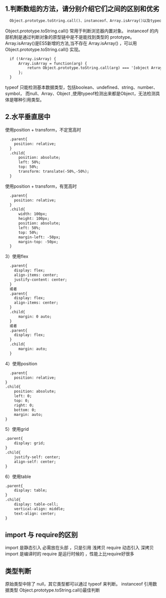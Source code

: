 <!--
 * @Author: your name
 * @Date: 2021-03-16 09:49:25
 * @LastEditTime: 2021-04-22 11:23:52
 * @LastEditors: Please set LastEditors
 * @Description: In User Settings Edit
 * @FilePath: \lcz_document\docs\questions\base.md
-->
##  1.判断数组的方法，请分别介绍它们之间的区别和优劣
```html
  Object.prototype.toString.call()、instanceof、Array.isArray()以及typeof
```
Object.prototype.toString.call() 常用于判断浏览器内置对象。
instanceof 的内部机制是通过判断对象的原型链中是不是能找到类型的 prototype。
Array.isArray()是ES5新增的方法,当不存在 Array.isArray() ，可以用 Object.prototype.toString.call() 实现。
```html
  if (!Array.isArray) {
      Array.isArray = function(arg) {
          return Object.prototype.toString.call(arg) === '[object Array]';
      };
  }
```
typeof 只能检测基本数据类型，包括boolean、undefined、string、number、symbol，
而null、Array、Object ,使用typeof检测出来都是Object，无法检测具体是哪种引用类型。

## 2.水平垂直居中
使用position + transform，不定宽高时
```html
  .parent{
    position: relative;
  }
  .child{
      position: absolute;
      left: 50%;
      top: 50%;
      transform: translate(-50%,-50%);
  }
```
使用position + transform，有宽高时
```html
  .parent{
    position: relative;
  }
  .child{
      width: 100px;
      height: 100px;
      position: absolute;
      left: 50%;
      top: 50%;
      margin-left: -50px;
      margin-top: -50px;
  }
```
3）使用flex
```html
  .parent{
    display: flex;
    align-items: center;
    justify-content: center;
  }
  或者
  .parent{
    display: flex;
    align-items: center;
  }
  .child{
      margin: 0 auto;
  }
  或者
  .parent{
    display: flex;
  }
  .child{
      margin: auto;
  }
```
4）使用position
```html
  .parent{
    position: relative;
}
.child{
    position: absolute;
    left: 0;
    top: 0;
    right: 0;
    bottom: 0;
    margin: auto;
}
```
5）使用grid
```html
.parent{
    display: grid;
}
.child{
    justify-self: center;
    align-self: center;
}
```

6）使用table
```html
.parent{
    display: table;
}
.child{
    display: table-cell;
    vertical-align: middle;
    text-align: center;
}
```

## import 与 require的区别
import 是静态引入 必需放在头部 ，只是引用 浅拷贝
require 动态引入  深拷贝
import 是编译时的 require 是运行时候的 ，性能上比require好很多

## 类型判断
原始类型中除了 null，其它类型都可以通过 typeof 来判断。
instanceof 引用数据类型
Object.prototype.toString.call()最佳判断

